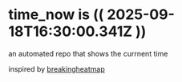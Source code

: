 # time_now is (( 2025-09-18T16:30:00.341Z ))

an automated repo that shows the currnent time

inspired by [breakingheatmap](https://github.com/breakingheatmap/breakingheatmap)